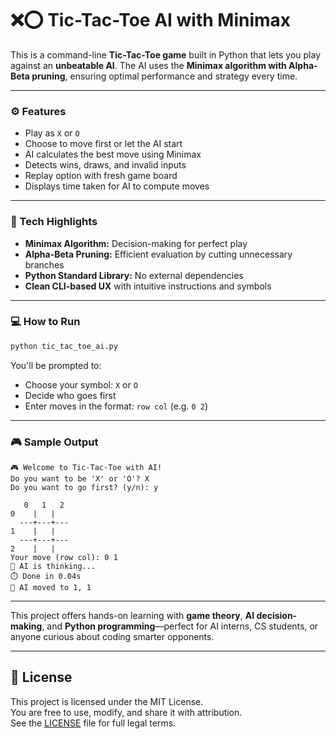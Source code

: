 # ❌⭕ Tic-Tac-Toe AI with Minimax

This is a command-line **Tic-Tac-Toe game** built in Python that lets you play against an **unbeatable AI**. The AI uses the **Minimax algorithm with Alpha-Beta pruning**, ensuring optimal performance and strategy every time.

---

### ⚙️ Features

- Play as `X` or `O`  
- Choose to move first or let the AI start  
- AI calculates the best move using Minimax  
- Detects wins, draws, and invalid inputs  
- Replay option with fresh game board  
- Displays time taken for AI to compute moves  

---

### 🧠 Tech Highlights

- **Minimax Algorithm:** Decision-making for perfect play  
- **Alpha-Beta Pruning:** Efficient evaluation by cutting unnecessary branches  
- **Python Standard Library:** No external dependencies  
- **Clean CLI-based UX** with intuitive instructions and symbols  

---

### 💻 How to Run

```bash
python tic_tac_toe_ai.py
```

You'll be prompted to:
- Choose your symbol: `X` or `O`
- Decide who goes first
- Enter moves in the format: `row col` (e.g. `0 2`)

---

### 🎮 Sample Output

```
🎮 Welcome to Tic-Tac-Toe with AI!
Do you want to be 'X' or 'O'? X
Do you want to go first? (y/n): y

   0   1   2
0    |   |  
  ---+---+---
1    |   |  
  ---+---+---
2    |   |  
Your move (row col): 0 1
🤖 AI is thinking...
⏱️ Done in 0.04s
🤖 AI moved to 1, 1
```

---

This project offers hands-on learning with **game theory**, **AI decision-making**, and **Python programming**—perfect for AI interns, CS students, or anyone curious about coding smarter opponents.


---

## 🧾 License

This project is licensed under the MIT License.  
You are free to use, modify, and share it with attribution.  
See the [LICENSE](LICENSE) file for full legal terms.



